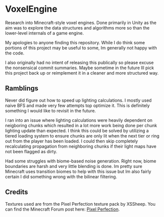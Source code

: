 # VoxelEngine
Research into Minecraft-style voxel engines. Done primarily in Unity as the aim was to explore the data structures and algorithms more so than the lower-level internals of a game engine.

My apologies to anyone finding this repository. While I do think some portions of this project may be useful to some, Im generally not happy with the code. 

I also originally had no intent of releasing this publically so please excuse the nonsensical commit summaries. Maybe sometime in the future Ill pick this project back up or reimplement it in a cleaner and more structured way.

## Ramblings
Never did figure out how to speed up lighting calculations. I mostly used naive BFS and made very few attempts top optimize it. This is definitely something I would like to revisit in the future. 

I ran into an issue where lighting calculations were heavily dependent on neigboring chunks which resulted in a lot more work being done per chunk lighting update than expected. I think this could be solved by utilizing a tiered loading system  to ensure chunks are only lit when the next tier or ring out from the player has been loaded. I could then skip completely recalculating propagation from neighboring chunks if their light maps have not been flagged as dirty. 

Had some struggles with biome-based noise generation. Right now, biome boundaries are harsh and very little blending is done. Im pretty sure Minecraft uses transition biomes to help with this issue but Im also fairly certain I did something wrong with the bilinear filtering.

## Credits
Textures used are from the Pixel Perfection texture pack by XSSheep.
You can find the Minecraft Forum post here: 
[Pixel Perfection](https://www.minecraftforum.net/forums/mapping-and-modding-java-edition/resource-packs/1242533-pixel-perfection-now-with-polar-bears-1-11).
